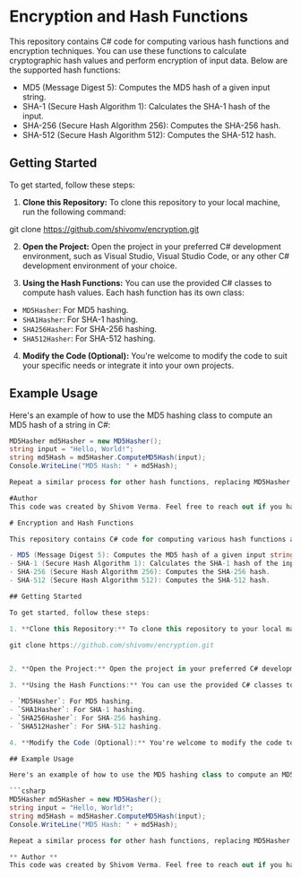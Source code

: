 # Encryption and Hash Functions

This repository contains C# code for computing various hash functions and encryption techniques. You can use these functions to calculate cryptographic hash values and perform encryption of input data. Below are the supported hash functions:

- MD5 (Message Digest 5): Computes the MD5 hash of a given input string.
- SHA-1 (Secure Hash Algorithm 1): Calculates the SHA-1 hash of the input.
- SHA-256 (Secure Hash Algorithm 256): Computes the SHA-256 hash.
- SHA-512 (Secure Hash Algorithm 512): Computes the SHA-512 hash.

## Getting Started

To get started, follow these steps:

1. **Clone this Repository:** To clone this repository to your local machine, run the following command:

git clone https://github.com/shivomv/encryption.git


2. **Open the Project:** Open the project in your preferred C# development environment, such as Visual Studio, Visual Studio Code, or any other C# development environment of your choice.

3. **Using the Hash Functions:** You can use the provided C# classes to compute hash values. Each hash function has its own class:

- `MD5Hasher`: For MD5 hashing.
- `SHA1Hasher`: For SHA-1 hashing.
- `SHA256Hasher`: For SHA-256 hashing.
- `SHA512Hasher`: For SHA-512 hashing.

4. **Modify the Code (Optional):** You're welcome to modify the code to suit your specific needs or integrate it into your own projects.

## Example Usage

Here's an example of how to use the MD5 hashing class to compute an MD5 hash of a string in C#:

```csharp
MD5Hasher md5Hasher = new MD5Hasher();
string input = "Hello, World!";
string md5Hash = md5Hasher.ComputeMD5Hash(input);
Console.WriteLine("MD5 Hash: " + md5Hash);

Repeat a similar process for other hash functions, replacing MD5Hasher with the appropriate class name.

#Author
This code was created by Shivom Verma. Feel free to reach out if you have any questions or suggestions.

# Encryption and Hash Functions

This repository contains C# code for computing various hash functions and encryption techniques. You can use these functions to calculate cryptographic hash values and perform encryption of input data. Below are the supported hash functions:

- MD5 (Message Digest 5): Computes the MD5 hash of a given input string.
- SHA-1 (Secure Hash Algorithm 1): Calculates the SHA-1 hash of the input.
- SHA-256 (Secure Hash Algorithm 256): Computes the SHA-256 hash.
- SHA-512 (Secure Hash Algorithm 512): Computes the SHA-512 hash.

## Getting Started

To get started, follow these steps:

1. **Clone this Repository:** To clone this repository to your local machine, run the following command:

git clone https://github.com/shivomv/encryption.git


2. **Open the Project:** Open the project in your preferred C# development environment, such as Visual Studio, Visual Studio Code, or any other C# development environment of your choice.

3. **Using the Hash Functions:** You can use the provided C# classes to compute hash values. Each hash function has its own class:

- `MD5Hasher`: For MD5 hashing.
- `SHA1Hasher`: For SHA-1 hashing.
- `SHA256Hasher`: For SHA-256 hashing.
- `SHA512Hasher`: For SHA-512 hashing.

4. **Modify the Code (Optional):** You're welcome to modify the code to suit your specific needs or integrate it into your own projects.

## Example Usage

Here's an example of how to use the MD5 hashing class to compute an MD5 hash of a string in C#:

```csharp
MD5Hasher md5Hasher = new MD5Hasher();
string input = "Hello, World!";
string md5Hash = md5Hasher.ComputeMD5Hash(input);
Console.WriteLine("MD5 Hash: " + md5Hash);

Repeat a similar process for other hash functions, replacing MD5Hasher with the appropriate class name.

** Author **
This code was created by Shivom Verma. Feel free to reach out if you have any questions or suggestions.
